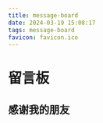 ```yaml
---
title: message-board
date: 2024-03-19 15:08:17
tags: message-board
favicon: favicon.ico
---
```

# 留言板
## 感谢我的朋友
```